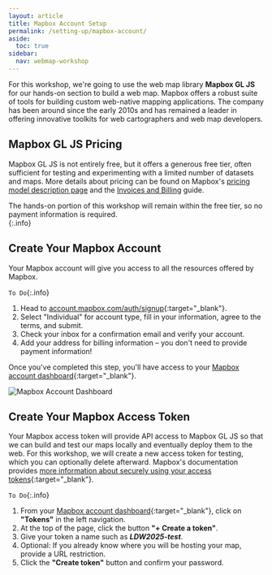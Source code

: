 ```yaml
---
layout: article
title: Mapbox Account Setup
permalink: /setting-up/mapbox-account/
aside:
  toc: true
sidebar:
  nav: webmap-workshop
---
```


For this workshop, we're going to use the web map library **Mapbox GL JS** for our hands-on section to build a web map. Mapbox offers a robust suite of tools for building custom web-native mapping applications. The company has been around since the early 2010s and has remained a leader in offering innovative toolkits for web cartographers and web map developers.

## Mapbox GL JS Pricing

Mapbox GL JS is not entirely free, but it offers a generous free tier, often sufficient for testing and experimenting with a limited number of datasets and maps. More details about pricing can be found on Mapbox's [pricing model description page](https://www.mapbox.com/pricing#map-loads-for-web) and the [Invoices and Billing](https://docs.mapbox.com/accounts/guides/invoices/#what-to-expect) guide.

The hands-on portion of this workshop will remain within the free tier, so no payment information is required.  
{:.info}

## Create Your Mapbox Account

Your Mapbox account will give you access to all the resources offered by Mapbox.

`To Do`{:.info}

1. Head to [account.mapbox.com/auth/signup](https://account.mapbox.com/auth/signup/){:target="\_blank"}.
2. Select "Individual" for account type, fill in your information, agree to the terms, and submit.
3. Check your inbox for a confirmation email and verify your account.
4. Add your address for billing information – you don't need to provide payment information!

Once you've completed this step, you'll have access to your [Mapbox account dashboard](https://console.mapbox.com/){:target="\_blank"}.

![Mapbox Account Dashboard](../../assets/images/mapbox-account-dashboard.png "Mapbox Account Dashboard")

## Create Your Mapbox Access Token

Your Mapbox access token will provide API access to Mapbox GL JS so that we can build and test our maps locally and eventually deploy them to the web. For this workshop, we will create a new access token for testing, which you can optionally delete afterward. Mapbox's documentation provides [more information about securely using your access tokens](https://docs.mapbox.com/help/troubleshooting/how-to-use-mapbox-securely/#access-tokens){:target="\_blank"}.

`To Do`{:.info}

1. From your [Mapbox account dashboard](https://console.mapbox.com/){:target="\_blank"}, click on **"Tokens"** in the left navigation.
2. At the top of the page, click the button **"+ Create a token"**.
3. Give your token a name such as **_LDW2025-test_**.
4. Optional: If you already know where you will be hosting your map, provide a URL restriction.
5. Click the **"Create token"** button and confirm your password.

